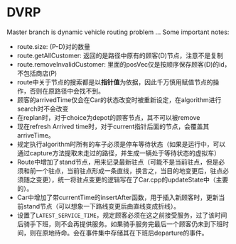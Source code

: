 # DVRP
Master branch is dynamic vehicle routing problem ...
Some important notes:
* route.size: (P-D)对的数量
* route.getAllCustomer: 返回的是路径中原有的顾客(D)节点，注意不是复制
* route.removeInvalidCustomer: 里面的posVec仅是按顺序保存顾客(D)的id，不包括商店(P)
* route中关于节点的搜索都是以**指针值**为依据，因此千万慎用赋值节点的操作，否则在原路径中会找不到。
* 顾客的arrivedTime仅会在Car的状态改变时被重新设定，在algorithm进行search时不会改变
* 在replan时，对于choice为depot的顾客节点，其不可以被remove
* 现在refresh Arrived time时，对于current指针后面的节点，会覆盖其arriveTime。
* 规定执行algorithm时所有的车子必须是停车等待状态（如果是运行中，可以通过capture方法提取未走过的路径，并生成一辆处于等待状态的虚拟车）
* Route中增加了stand节点，用来记录最新驻点（可能不是当前驻点，但是必须和前一个驻点，当前驻点形成一条直线，换言之，当目的地变更后，驻点必须随之变更），统一将驻点变更的逻辑写在了Car.cpp的updateState中（主要的）。
* Car中增加了带currentTime的insertAfter函数，用于插入新顾客时，更新当前stand节点（可以想象一下路线变更后由直线变成折线）。
* 设置了`LATEST_SERVICE_TIME`，规定顾客必须在这之前接受服务，过了该时间后骑手下班，则不会再提供服务。如果骑手服务完最后一个顾客仍未到下班时间，则在原地待命。会在事件集中存储其在下班后departure的事件。
